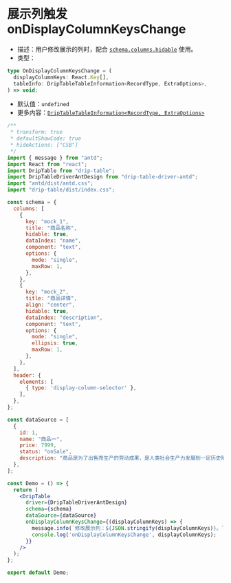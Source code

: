 # 展示列触发 onDisplayColumnKeysChange

- 描述：用户修改展示的列时，配合 [`schema.columns.hidable`](/drip-table/schema/columns/hidable) 使用。
- 类型：

```typescript
type OnDisplayColumnKeysChange = (
  displayColumnKeys: React.Key[],
  tableInfo: DripTableTableInformation<RecordType, ExtraOptions>,
) => void;
```

- 默认值：`undefined`
- 更多内容：[`DripTableTableInformation<RecordType, ExtraOptions>`](/drip-table/types/table-information)

```jsx
/**
 * transform: true
 * defaultShowCode: true
 * hideActions: ["CSB"]
 */
import { message } from "antd";
import React from "react";
import DripTable from "drip-table";
import DripTableDriverAntDesign from "drip-table-driver-antd";
import "antd/dist/antd.css";
import "drip-table/dist/index.css";

const schema = {
  columns: [
    {
      key: "mock_1",
      title: "商品名称",
      hidable: true,
      dataIndex: "name",
      component: "text",
      options: {
        mode: "single",
        maxRow: 1,
      },
    },
    {
      key: "mock_2",
      title: "商品详情",
      align: "center",
      hidable: true,
      dataIndex: "description",
      component: "text",
      options: {
        mode: "single",
        ellipsis: true,
        maxRow: 1,
      },
    },
  ],
  header: {
    elements: [
      { type: 'display-column-selector' },
    ],
  },
};

const dataSource = [
  {
    id: 1,
    name: "商品一",
    price: 7999,
    status: "onSale",
    description: "商品是为了出售而生产的劳动成果，是人类社会生产力发展到一定历史阶段的产物，是用于交换的劳动产品。",
  },
];

const Demo = () => {
  return (
    <DripTable
      driver={DripTableDriverAntDesign}
      schema={schema}
      dataSource={dataSource}
      onDisplayColumnKeysChange={(displayColumnKeys) => {
        message.info(`修改展示列：${JSON.stringify(displayColumnKeys)}。`)
        console.log('onDisplayColumnKeysChange', displayColumnKeys);
      }}
    />
  );
};

export default Demo;
```
